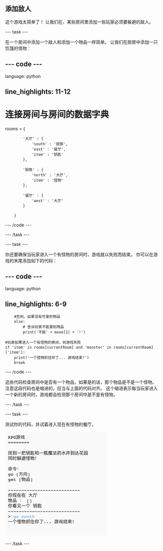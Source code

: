 ## 添加敌人

这个游戏太简单了！ 让我们在，某些房间里添加一些玩家必须要躲避的敌人。

\--- task \---

在一个房间中添加一个敌人和添加一个物品一样简单。 让我们在厨房中添加一只饥饿的怪物：

## \--- code \---

language: python

## line_highlights: 11-12

# 连接房间与房间的数据字典

rooms = {

            '大厅' : {
                'south' : '厨房',
                'east' : '餐厅',
                'item' : '钥匙'
            },
    
            '厨房' : {
                'north' : '大厅',
                'item' : '怪物'
            },
    
            '餐厅' : {
                'west' : '大厅'
            }
    
        }
    

\--- /code \---

\--- /task \---

\--- task \---

你还要确保当玩家进入一个有怪物的房间时，游戏就以失败而结束。 你可以在游戏的末尾添加如下的代码：

## \--- code \---

language: python

## line_highlights: 6-9

        #否则，如果没有可拿的物品
        else:
            # 告诉玩家不能拿到物品
            print('不能' + move[1] + '!')
    
    #玩家如果进入一个有怪物的房间，则游戏失败
    if 'item' in rooms[currentRoom] and 'monster' in rooms[currentRoom]['item']:
        print('一个怪物抓住你了... 游戏结束!')
        break
    

\--- /code \---

这些代码检查房间中是否有一个物品，如果是的话，那个物品是不是一个怪物。 注意这段代码也是缩进的，应当与上面的代码对齐。 这个缩进表示每当玩家进入一个新的房间时，游戏都会检测那个房间中是不是有怪物。

\--- /task \---

\--- task \---

测试你的代码，并试着进入现在有怪物的餐厅。

![截屏](images/rpg-monster-test.png)

\--- /task \---